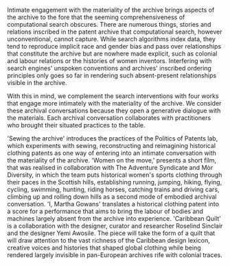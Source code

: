 Intimate engagement with the materiality of the archive brings aspects of the archive to the fore that the seeming comprehensiveness of computational search obscures. There are numerous things, stories and relations inscribed in the patent archive that computational search, however unconventional, cannot capture. While search algorithms index data, they tend to reproduce implicit race and gender bias and pass over relationships that constitute the archive but are nowhere made explicit, such as colonial and labour relations or the histories of women inventors. Interfering with search engines' unspoken conventions and archives' inscribed ordering principles only goes so far in rendering such absent-present relationships visible in the archive.

With this in mind, we complement the search interventions with four works that engage more intimately with the materiality of the archive. We consider these archival conversations because they open a generative dialogue with the materials. Each archival conversation collaborates with practitioners who brought their situated practices to the table.

'Sewing the archive' introduces the practices of the Politics of Patents lab, which experiments with sewing, reconstructing and reimagining historical clothing patents as one way of entering into an intimate conversation with the materiality of the archive. 'Women on the move,' presents a short film, that was realised in collaboration with The Adventure Syndicate and Mòr Diversity, in which the team puts historical women's sports clothing through their paces in the Scottish hills, establishing running, jumping, hiking, flying, cycling, swimming, hunting, riding horses, catching trains and driving cars, climbing up and rolling down hills as a second mode of embodied archival conversation. 'I, Martha Gowans' translates a historical clothing patent into a score for a performance that aims to bring the labour of bodies and machines largely absent from the archive into experience. 'Caribbean Quilt' is a collaboration with the designer, curator and researcher Roselind Sinclair and the designer Yemi Awosile. The piece will take the form of a quilt that will draw attention to the vast richness of the Caribbean design lexicon, creative voices and histories that shaped global clothing while being rendered largely invisible in pan-European archives rife with colonial traces.